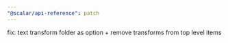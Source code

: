 ```yaml
---
"@scalar/api-reference": patch
---
```


fix: text transform folder as option + remove transforms from top level items
